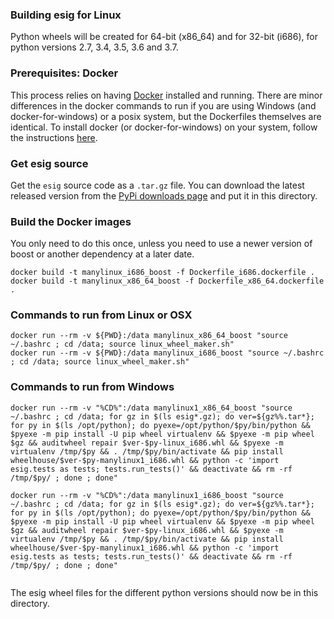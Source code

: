 ### Building esig for Linux

Python wheels will be created for 64-bit (x86_64)
and for 32-bit (i686), for python versions 2.7, 3.4, 3.5, 3.6 and 3.7. 

### Prerequisites: Docker

This process relies on having [Docker](https://docs.docker.com/)
installed and running.  There are minor differences in the docker commands to
run if you are using Windows (and docker-for-windows) or a posix system, but
the Dockerfiles themselves are identical.
To install docker (or docker-for-windows) on your system, follow the instructions
[here](https://docs.docker.com/).

### Get esig source

Get the ```esig``` source code as a ```.tar.gz``` file.  You can download
the latest released version from the [PyPi downloads page](https://pypi.org/project/esig/#files)
and put it in this directory.

### Build the Docker images

You only need to do this once, unless you need to use a newer version of boost or another dependency at a
later date.
```
docker build -t manylinux_i686_boost -f Dockerfile_i686.dockerfile .
docker build -t manylinux_x86_64_boost -f Dockerfile_x86_64.dockerfile .
```

### Commands to run from Linux or OSX

```
docker run --rm -v ${PWD}:/data manylinux_x86_64_boost "source ~/.bashrc ; cd /data; source linux_wheel_maker.sh"
docker run --rm -v ${PWD}:/data manylinux_i686_boost "source ~/.bashrc ; cd /data; source linux_wheel_maker.sh"
```

### Commands to run from Windows
```
docker run --rm -v "%CD%":/data manylinux1_x86_64_boost "source ~/.bashrc ; cd /data; for gz in $(ls esig*.gz); do ver=${gz%%.tar*}; for py in $(ls /opt/python); do pyexe=/opt/python/$py/bin/python && $pyexe -m pip install -U pip wheel virtualenv && $pyexe -m pip wheel $gz && auditwheel repair $ver-$py-linux_i686.whl && $pyexe -m virtualenv /tmp/$py && . /tmp/$py/bin/activate && pip install wheelhouse/$ver-$py-manylinux1_i686.whl && python -c 'import esig.tests as tests; tests.run_tests()' && deactivate && rm -rf /tmp/$py/ ; done ; done"

docker run --rm -v "%CD%":/data manylinux1_i686_boost "source ~/.bashrc ; cd /data; for gz in $(ls esig*.gz); do ver=${gz%%.tar*}; for py in $(ls /opt/python); do pyexe=/opt/python/$py/bin/python && $pyexe -m pip install -U pip wheel virtualenv && $pyexe -m pip wheel $gz && auditwheel repair $ver-$py-linux_i686.whl && $pyexe -m virtualenv /tmp/$py && . /tmp/$py/bin/activate && pip install wheelhouse/$ver-$py-manylinux1_i686.whl && python -c 'import esig.tests as tests; tests.run_tests()' && deactivate && rm -rf /tmp/$py/ ; done ; done"


```
The esig wheel files for the different python versions should now be in this directory.
